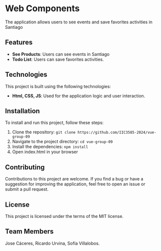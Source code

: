 # Web Components

The application allows users to see events and save favorites activities in Santiago

## Features

- **See Products**: Users can see events in Santiago
- **Todo List**: Users can save favorites activities.

## Technologies

This project is built using the following technologies:

- **Html, CSS, JS**: Used for the application logic and user interaction.

## Installation

To install and run this project, follow these steps:

1. Clone the repository: `git clone https://github.com/IIC3585-2024/vue-group-09`
2. Navigate to the project directory: `cd vue-group-09`
3. Install the dependencies: `npm install`
4. Open index.html in your browser

## Contributing

Contributions to this project are welcome. If you find a bug or have a suggestion for improving the application, feel
free to open an issue or submit a pull request.

## License

This project is licensed under the terms of the MIT license.

## Team Members

Jose Cáceres, Ricardo Urvina, Sofía Villalobos.
